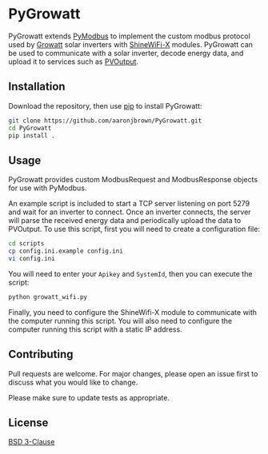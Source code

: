 # PyGrowatt
PyGrowatt extends [PyModbus](https://github.com/riptideio/pymodbus) to implement the custom modbus protocol used by [Growatt](https://www.ginverter.com/) solar inverters with [ShineWiFi-X](https://www.ginverter.com/Monitoring/10-630.html) modules. PyGrowatt can be used to communicate with a solar inverter, decode energy data, and upload it to services such as [PVOutput](https://pvoutput.org/).

## Installation
Download the repository, then use [pip](https://pip.pypa.io/en/stable/) to install PyGrowatt:
```bash
git clone https://github.com/aaronjbrown/PyGrowatt.git
cd PyGrowatt
pip install .
```

## Usage
PyGrowatt provides custom ModbusRequest and ModbusResponse objects for use with PyModbus.

An example script is included to start a TCP server listening on port 5279 and wait for an inverter to connect. Once an inverter connects, the server will parse the received energy data and periodically upload the data to PVOutput. To use this script, first you will need to create a configuration file:
```bash
cd scripts
cp config.ini.example config.ini
vi config.ini
```
You will need to enter your `Apikey` and `SystemId`, then you can execute the script:
```bash
python growatt_wifi.py
```
Finally, you need to configure the ShineWifi-X module to communicate with the computer running this script. You will also need to configure the computer running this script with a static IP address.

## Contributing
Pull requests are welcome. For major changes, please open an issue first to discuss what you would like to change.

Please make sure to update tests as appropriate.

## License
[BSD 3-Clause](https://choosealicense.com/licenses/bsd-3-clause/)